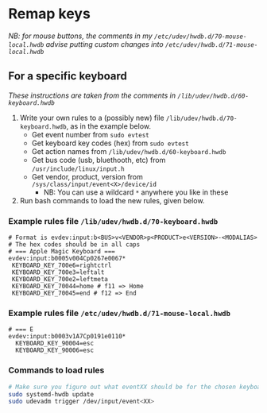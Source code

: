 # Remap keys

*NB: for mouse buttons, the comments in my  `/etc/udev/hwdb.d/70-mouse-local.hwdb` advise putting custom changes into `/etc/udev/hwdb.d/71-mouse-local.hwdb`*

## For a specific keyboard
*These instructions are taken from the comments in `/lib/udev/hwdb.d/60-keyboard.hwdb`*

1. Write your own rules to a (possibly new) file `/lib/udev/hwdb.d/70-keyboard.hwdb`, as in the example below.
    - Get event number from `sudo evtest`
    - Get keyboard key codes (hex) from `sudo evtest`
    - Get action names from `/lib/udev/hwdb.d/60-keyboard.hwdb`
    - Get bus code (usb, bluethooth, etc) from `/usr/include/linux/input.h`
    - Get vendor, product, version from `/sys/class/input/event<X>/device/id`
        - NB: You can use a wildcard `*` anywhere you like in these
2. Run bash commands to load the new rules, given below.

### Example rules file `/lib/udev/hwdb.d/70-keyboard.hwdb`
```
# Format is evdev:input:b<BUS>v<VENDOR>p<PRODUCT>e<VERSION>-<MODALIAS>
# The hex codes should be in all caps
# === Apple Magic Keyboard ===
evdev:input:b0005v004Cp0267e0067*
 KEYBOARD_KEY_700e6=rightctrl
 KEYBOARD_KEY_700e3=leftalt
 KEYBOARD_KEY_700e2=leftmeta
 KEYBOARD_KEY_70044=home # f11 => Home
 KEYBOARD_KEY_70045=end # f12 => End
```

### Example rules file `/etc/udev/hwdb.d/71-mouse-local.hwdb`
```
# === E
evdev:input:b0003v1A7Cp0191e0110*
  KEYBOARD_KEY_90004=esc
  KEYBOARD_KEY_90006=esc
```


### Commands to load rules
```bash
# Make sure you figure out what eventXX should be for the chosen keyboard. Use `sudo evtest` to find out.
sudo systemd-hwdb update
sudo udevadm trigger /dev/input/event<XX>
```

<!--stackedit_data:
eyJoaXN0b3J5IjpbNjkxMjM4NzIsLTExMjI2NzQ2MDAsMjgxNT
E3NTQ4XX0=
-->